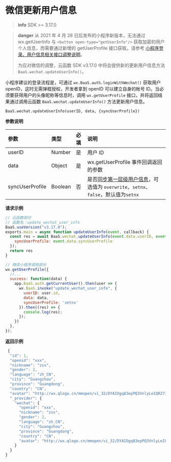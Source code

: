 # 微信更新用户信息

> **info**
> SDK >= 3.17.0

<!-- 分隔两个 info -->

> **danger**
> 从 2021 年 4 月 28 日后发布的小程序新版本，无法通过 wx.getUserInfo 与 `<button open-type="getUserInfo"/>` 获取加密的用户个人信息，而需要通过新增的 getUserProfile 接口获取。请参考 [小程序登录、用户信息相关接口调整说明](https://developers.weixin.qq.com/community/develop/doc/000cacfa20ce88df04cb468bc52801?blockType=1)。
> 
> 为应对微信的调整，云函数 SDK v3.17.0 中将会提供新的更新用户信息方法 `BaaS.wechat.updateUserInfo()`。

小程序建议的登录流程是，可通过 `wx.BaaS.auth.loginWithWechat()` 获取用户 openID，这时无需弹框授权，开发者拿到 openID 可以建立自身的帐号 ID。当必须要获得用户的头像昵称等信息时，调用 `wx.getUserProfile` 接口，并将返回结果通过调用云函数 `BaaS.wechat.updateUserInfo()` 方法更新用户信息。

`BaaS.wechat.updateUserInfo(userID, data, {syncUserProfile})`

**参数说明**

| 参数          | 类型    | 必填 | 说明                                                         |
| :------------ | :------ | :--- | :----------------------------------------------------------- |
| userID            | Number | 是 | 用户 ID |
| data            | Object | 是 | wx.getUserProfile 事件回调返回的参数 |
| syncUserProfile | Boolean | 否 | 是否[同步第一层级用户信息](/js-sdk/account.md#同步第一层级用户信息)，可选值为 `overwrite`、`setnx`、`false`，默认值为`setnx`|

**请求示例**

```javascript
// 云函数部分
// 函数名：update_wechat_user_info
BaaS.useVersion("v3.17.0");
exports.main = async function updateUserInfo(event, callback) {
  const res = await BaaS.wechat.updateUserInfo(event.data.userID, event.data.data, {
    syncUserProfile: event.data.syncUserProfile
  });
  return res
}
```

```javascript
// 微信小程序调用部分
wx.getUserProfile({
  //...
  success: function(data) {
    app.BaaS.auth.getCurrentUser().then(user => {
      wx.BaaS.invoke("update_wechat_user_info", {
        userID: user.id,
        data: data,
        syncUserProfile: 'setnx'
      }).then((res) => {
        console.log(res);
      });
    })
  },
});
```

**返回示例**

```javascript
 {
  "id": 1,
  "openid": "xxx",
  "nickname": "zss",
  "gender": 2,
  "language": "zh_CN",
  "city": "Guangzhou",
  "province": "Guangdong",
  "country": "CN",
  "avatar": "http://wx.qlogo.cn/mmopen/vi_32/DYAIOgq83epPQ3VnlyLeIQR27iaSA0UbrvN4xzxp8xcJqM4730pcrXYXJrib6Wzpsjqz2STXGiapsK8liaqqQjI4eQ/0"
  "_provider": {
    "wechat": {
      "openid": "xxx",
      "nickname": "zss",
      "gender": 2,
      "language": "zh_CN",
      "city": "Guangzhou",
      "province": "Guangdong",
      "country": "CN",
      "avatar": "http://wx.qlogo.cn/mmopen/vi_32/DYAIOgq83epPQ3VnlyLeIQR27iaSA0UbrvN4xzxp8xcJqM4730pcrXYXJrib6Wzpsjqz2STXGiapsK8liaqqQjI4eQ/0"
    }
  }
}
```
